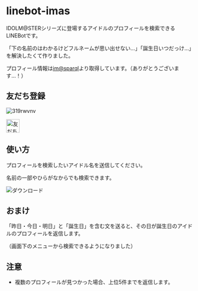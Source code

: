 # linebot-imas

IDOLM@STERシリーズに登場するアイドルのプロフィールを検索できるLINEBotです。

「下の名前のはわかるけどフルネームが思い出せない…」「誕生日いつだっけ…」を解決したくて作りました。

プロフィール情報は[im@sparql](https://sparql.crssnky.xyz/imas/)より取得しています。（ありがとうございます…！）

## 友だち登録

![319rwvnv](https://user-images.githubusercontent.com/44780846/78094124-bac41c00-740e-11ea-9c0c-0a3704e44e31.png)

<a href="https://lin.ee/gsEi1Ik"><img src="https://scdn.line-apps.com/n/line_add_friends/btn/ja.png" alt="友だち追加" height="36" border="0"></a>

## 使い方

プロフィールを検索したいアイドル名を送信してください。

名前の一部やひらがなからでも検索できます。

![ダウンロード](https://user-images.githubusercontent.com/44780846/85632405-3baf4e80-b6b2-11ea-83fd-f6b864f344aa.png)

## おまけ

「昨日・今日・明日」と「誕生日」を含む文を送ると、その日が誕生日のアイドルのプロフィールを返信します。

（画面下のメニューから検索できるようになりました）

## 注意

- 複数のプロフィールが見つかった場合、上位5件までを返信します。
